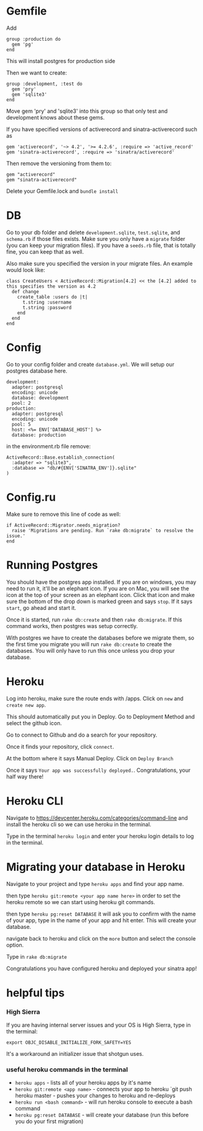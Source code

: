 # Gemfile

Add
```
group :production do
  gem 'pg'
end
```

This will install postgres for production side

Then we want to create:
```
group :development, :test do
  gem 'pry'
  gem 'sqlite3'
end
```

Move gem 'pry' and 'sqlite3' into this group so that only test and development knows about these gems.

If you have specified versions of activerecord and sinatra-activerecord such as
```
gem 'activerecord', '~> 4.2', '>= 4.2.6', :require => 'active_record'
gem 'sinatra-activerecord', :require => 'sinatra/activerecord'
```

Then remove the versioning from them to:
```
gem "activerecord"
gem "sinatra-activerecord"
```

Delete your Gemfile.lock and `bundle install`

# DB

Go to your db folder and delete `development.sqlite`, `test.sqlite`, and `schema.rb` if those files exists. Make sure you only have a `migrate` folder (you can keep your migration files). If you have a `seeds.rb` file, that is totally fine, you can keep that as well.

Also make sure you specified the version in your migrate files. An example would look like:
```
class CreateUsers < ActiveRecord::Migration[4.2] << the [4.2] added to this specifies the version as 4.2
  def change
    create_table :users do |t|
      t.string :username
      t.string :password
    end
  end
end
```

# Config
Go to your config folder and create `database.yml`. We will setup our postgres database here.
```
development:
  adapter: postgresql
  encoding: unicode
  database: development
  pool: 2
production:
  adapter: postgresql
  encoding: unicode
  pool: 5
  host: <%= ENV['DATABASE_HOST'] %>
  database: production
```

in the environment.rb file remove:
```
ActiveRecord::Base.establish_connection(
  :adapter => "sqlite3",
  :database => "db/#{ENV['SINATRA_ENV']}.sqlite"
)
```

# Config.ru
Make sure to remove this line of code as well:
```
if ActiveRecord::Migrator.needs_migration?
  raise 'Migrations are pending. Run `rake db:migrate` to resolve the issue.'
end
```

# Running Postgres
You should have the postgres app installed. If you are on windows, you may need to run it, it'll be an elephant icon. If you are on Mac, you will see the icon at the top of your screen as an elephant icon. Click that icon and make sure the bottom of the drop down is marked green and says `stop`. If it says `start`, go ahead and start it.

Once it is started, run `rake db:create` and then `rake db:migrate`. If this command works, then postgres was setup correctly.

With postgres we have to create the databases before we migrate them, so the first time you migrate you will run `rake db:create` to create the databases. You will only have to run this once unless you drop your database.

# Heroku
Log into heroku, make sure the route ends with /apps. Click on `new` and `create new app`.

This should automatically put you in Deploy. Go to Deployment Method and select the github icon.

Go to connect to Github and do a search for your repository.

Once it finds your repository, click `connect`.

At the bottom where it says Manual Deploy. Click on `Deploy Branch`

Once it says `Your app was successfully deployed.`. Congratulations, your half way there!

# Heroku CLI
Navigate to https://devcenter.heroku.com/categories/command-line and install the heroku cli so we can use heroku in the terminal.

Type in the terminal `heroku login` and enter your heroku login details to log in the terminal.

# Migrating your database in Heroku
Navigate to your project and type `heroku apps` and find your app name.

then type `heroku git:remote <your app name here>` in order to set the heroku remote so we can start using heroku git commands.

then type `heroku pg:reset DATABASE` it will ask you to confirm with the name of your app, type in the name of your app and hit enter. This will create your database.

navigate back to heroku and click on the `more` button and select the console option.

Type in `rake db:migrate`

Congratulations you have configured heroku and deployed your sinatra app!

# helpful tips

### High Sierra
If you are having internal server issues and your OS is High Sierra, type in the terminal:
```
export OBJC_DISABLE_INITIALIZE_FORK_SAFETY=YES
```
It's a workaround an initializer issue that shotgun uses.

### useful heroku commands in the terminal
- `heroku apps` - lists all of your heroku apps by it's name
- `heroku git:remote <app name>` - connects your app to heroku `git push heroku master - pushes your changes to heroku and re-deploys
- `heroku run <bash command>` - will run heroku console to execute a bash command
- `heroku pg:reset DATABASE` - will create your database (run this before you do your first migration)
